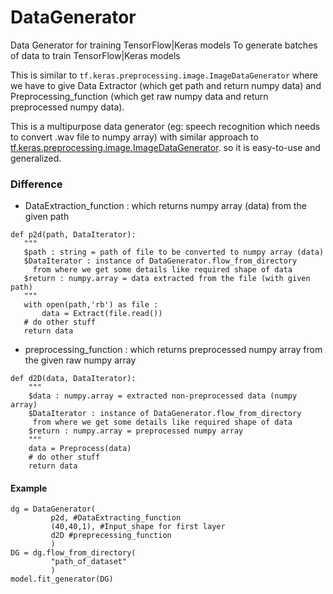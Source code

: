 # DataGenerator
Data Generator for training TensorFlow|Keras models 
To generate batches of data to train TensorFlow|Keras models

This is similar to `tf.keras.preprocessing.image.ImageDataGenerator`
where we have to give Data Extractor (which get path and return numpy data) and
Preprocessing_function (which get raw numpy data and return preprocessed numpy data).

This is a multipurpose data generator (eg: speech recognition which needs to convert .wav file to numpy array)
with similar approach to [tf.keras.preprocessing.image.ImageDataGenerator](https://www.tensorflow.org/api_docs/python/tf/keras/preprocessing/image/ImageDataGenerator "Documentation"). so it is easy-to-use and generalized.

### Difference
* DataExtraction_function : which returns numpy array (data) from the given path
```python3
def p2d(path, DataIterator):
   """
   $path : string = path of file to be converted to numpy array (data)
   $DataIterator : instance of DataGenerator.flow_from_directory
     from where we get some details like required shape of data
   $return : numpy.array = data extracted from the file (with given path)
   """
   with open(path,'rb') as file :
       data = Extract(file.read())
   # do other stuff
   return data
```
* preprocessing_function  : which returns preprocessed numpy array from the given raw numpy array
```python3
def d2D(data, DataIterator):
    """
    $data : numpy.array = extracted non-preprocessed data (numpy array)
    $DataIterator : instance of DataGenerator.flow_from_directory
     from where we get some details like required shape of data
    $return : numpy.array = preprocessed numpy array
    """
    data = Preprocess(data)
    # do other stuff
    return data
```

#### Example
```python3
dg = DataGenerator(
         p2d, #DataExtracting_function
         (40,40,1), #Input_shape for first layer
         d2D #preprecessing_function
         )
DG = dg.flow_from_directory(
         "path_of_dataset"
         )
model.fit_generator(DG)
```
